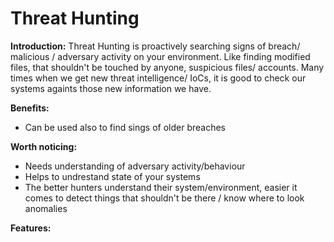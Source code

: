 # Threat Hunting


**Introduction:** Threat Hunting is proactively searching signs of breach/ malicious / adversary activity on your environment. Like finding modified files, that shouldn't be touched by anyone, suspicious files/ accounts. Many times when we get new threat intelligence/ IoCs, it is good to check our systems againts those new information we have.  

**Benefits:**

- Can be used also to find sings of older breaches 
 



**Worth noticing:** 


- Needs understanding of adversary activity/behaviour 
- Helps to undrestand state of your systems
- The better hunters understand their system/environment, easier it comes to detect things that shouldn't be there / know where to look anomalies

**Features:**
